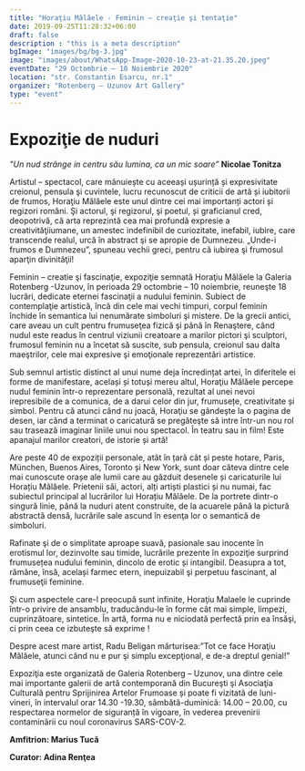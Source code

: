 ```yaml
---
title: "Horaţiu Mălăele - Feminin – creaţie şi tentaţie"
date: 2019-09-25T11:28:32+06:00
draft: false
description : "this is a meta description"
bgImage: "images/bg/bg-3.jpg"
image: "images/about/WhatsApp-Image-2020-10-23-at-21.35.20.jpeg"
eventDate: "29 Octombrie – 10 Noiembrie 2020"
location: "str. Constantin Esarcu, nr.1"
organizer: "Rotenberg – Uzunov Art Gallery"
type: "event"
---
```


# Expoziţie de nuduri

*"Un nud strânge in centru său lumina, ca un mic soare”*   **Nicolae Tonitza**

Artistul – spectacol, care mânuiește cu aceeași ușurință și expresivitate creionul, pensula şi  cuvintele, lucru recunoscut de criticii de artă și iubitorii de frumos, Horaţiu Mălăele este unul dintre cei mai importanți actori și regizori români. Şi actorul, şi regizorul, şi poetul, și graficianul cred, deopotrivă, că arta reprezintă cea mai profundă expresie a creativităţiiumane, un amestec indefinibil de curiozitate, inefabil, iubire, care transcende realul, urcă în abstract şi se apropie de Dumnezeu. „Unde-i frumos e Dumnezeu”, spuneau vechii greci, pentru că iubirea şi frumosul aparţin divinităţii!

Feminin – creatie şi fascinaţie, expoziţie semnată Horaţiu Mălăele la Galeria Rotenberg -Uzunov, în perioada 29 octombrie – 10 noiembrie, reuneşte 18 lucrări, dedicate eternei fascinaţii a nudului feminin. Subiect de contemplaţie artistică, încă din cele mai vechi timpuri, corpul feminin închide în semantica lui nenumărate simboluri şi mistere. De la grecii antici, care aveau un cult pentru frumuseţea fizică şi până în Renaştere, când nudul este readus în centrul viziunii creatoare a marilor pictori şi sculptori, frumosul feminin nu a încetat să suscite, sub pensula, creionul  sau dalta maeştrilor, cele mai expresive şi emoţionale reprezentări artistice.

Sub semnul artistic distinct al unui nume deja încredințat artei, în diferitele ei forme de manifestare, același și totuși mereu altul, Horaţiu Mălăele percepe nudul feminin într-o reprezentare personală, rezultat al unei nevoi irepresibile de a comunica, de a darui celor din jur, frumusețe, creativitate și simbol. Pentru că atunci când nu joacă, Horaţiu se gândeşte la o pagina de desen, iar când a terminat o caricatură se pregăteşte să intre într-un nou rol sau trasează imaginar liniile unui nou spectacol. În teatru sau in film! Este apanajul marilor creatori, de istorie și artă!

Are  peste 40 de expoziții personale, atât în țară cât și peste hotare, Paris, München, Buenos Aires, Toronto și New York, sunt doar câteva dintre cele mai cunoscute orașe ale lumii care au găzduit desenele și caricaturile lui Horațiu Mălăele. Prietenii săi, actori, alți artiști plastici și nu numai, fac subiectul principal al lucrărilor lui Horațiu Mălăele. De la portrete dintr-o singură linie, până la nuduri atent construite, de la acuarele până la pictură abstractă densă, lucrările sale ascund în esenţa lor o semantică de simboluri.

Rafinate şi de o simplitate aproape suavă, pasionale sau inocente în erotismul lor, dezinvolte sau timide, lucrările prezente în expoziţie surprind frumusețea nudului feminin, dincolo de erotic și intangibil. Deasupra a tot, rămâne, însă, același farmec etern, inepuizabil şi perpetuu fascinant, al frumuseţii feminine.

Şi cum aspectele care-l preocupă sunt infinite, Horaţiu Malaele le cuprinde într-o privire de ansamblu, traducându-le în forme cât mai simple, limpezi, cuprinzătoare, sintetice. În artă, forma nu e niciodată perfectă prin ea însăşi, ci prin ceea ce izbuteşte să exprime !

Despre acest mare artist, Radu Beligan mărturisea:”Tot ce face Horaţiu Mălăele, atunci când nu e pur şi simplu excepţional, e de-a dreptul genial!”

Expoziţia este organizată de Galeria Rotenberg – Uzunov, una dintre cele mai importante galerii de artă contemporană din Bucureşti şi Asociaţia Culturală pentru Sprijinirea Artelor Frumoase și poate fi vizitată de luni-vineri, în intervalul orar 14.30 -19.30, sâmbătă-duminică: 14.00 – 20.00, cu respectarea normelor de siguranță în vigoare, în vederea prevenirii contaminării cu noul coronavirus SARS-COV-2.

**Amfitrion: Marius Tucă**

**Curator: Adina Renţea** 